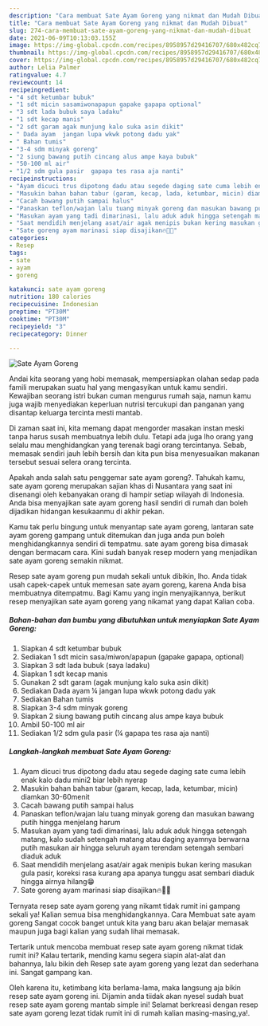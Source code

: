 ```yaml
---
description: "Cara membuat Sate Ayam Goreng yang nikmat dan Mudah Dibuat"
title: "Cara membuat Sate Ayam Goreng yang nikmat dan Mudah Dibuat"
slug: 274-cara-membuat-sate-ayam-goreng-yang-nikmat-dan-mudah-dibuat
date: 2021-06-09T10:13:03.155Z
image: https://img-global.cpcdn.com/recipes/8958957d29416707/680x482cq70/sate-ayam-goreng-foto-resep-utama.jpg
thumbnail: https://img-global.cpcdn.com/recipes/8958957d29416707/680x482cq70/sate-ayam-goreng-foto-resep-utama.jpg
cover: https://img-global.cpcdn.com/recipes/8958957d29416707/680x482cq70/sate-ayam-goreng-foto-resep-utama.jpg
author: Lelia Palmer
ratingvalue: 4.7
reviewcount: 14
recipeingredient:
- "4 sdt ketumbar bubuk"
- "1 sdt micin sasamiwonapapun gapake gapapa optional"
- "3 sdt lada bubuk saya ladaku"
- "1 sdt kecap manis"
- "2 sdt garam agak munjung kalo suka asin dikit"
- " Dada ayam  jangan lupa wkwk potong dadu yak"
- " Bahan tumis"
- "3-4 sdm minyak goreng"
- "2 siung bawang putih cincang alus ampe kaya bubuk"
- "50-100 ml air"
- "1/2 sdm gula pasir  gapapa tes rasa aja nanti"
recipeinstructions:
- "Ayam dicuci trus dipotong dadu atau segede daging sate cuma lebih enak kalo dadu mini2 biar lebih nyerap"
- "Masukin bahan bahan tabur (garam, kecap, lada, ketumbar, micin) diamkan 30-60menit"
- "Cacah bawang putih sampai halus"
- "Panaskan teflon/wajan lalu tuang minyak goreng dan masukan bawang putih hingga menjelang harum"
- "Masukan ayam yang tadi dimarinasi, lalu aduk aduk hingga setengah matang, kalo sudah setengah matang atau daging ayamnya berwarna putih masukan air hingga seluruh ayam terendam setengah sembari diaduk aduk"
- "Saat mendidih menjelang asat/air agak menipis bukan kering masukan gula pasir, koreksi rasa kurang apa apanya tunggu asat sembari diaduk hingga airnya hilang😁"
- "Sate goreng ayam marinasi siap disajikan🔥🤘😎"
categories:
- Resep
tags:
- sate
- ayam
- goreng

katakunci: sate ayam goreng 
nutrition: 180 calories
recipecuisine: Indonesian
preptime: "PT30M"
cooktime: "PT30M"
recipeyield: "3"
recipecategory: Dinner

---
```



![Sate Ayam Goreng](https://img-global.cpcdn.com/recipes/8958957d29416707/680x482cq70/sate-ayam-goreng-foto-resep-utama.jpg)

Andai kita seorang yang hobi memasak, mempersiapkan olahan sedap pada famili merupakan suatu hal yang mengasyikan untuk kamu sendiri. Kewajiban seorang istri bukan cuman mengurus rumah saja, namun kamu juga wajib menyediakan keperluan nutrisi tercukupi dan panganan yang disantap keluarga tercinta mesti mantab.

Di zaman  saat ini, kita memang dapat mengorder masakan instan meski tanpa harus susah membuatnya lebih dulu. Tetapi ada juga lho orang yang selalu mau menghidangkan yang terenak bagi orang tercintanya. Sebab, memasak sendiri jauh lebih bersih dan kita pun bisa menyesuaikan makanan tersebut sesuai selera orang tercinta. 



Apakah anda salah satu penggemar sate ayam goreng?. Tahukah kamu, sate ayam goreng merupakan sajian khas di Nusantara yang saat ini disenangi oleh kebanyakan orang di hampir setiap wilayah di Indonesia. Anda bisa menyajikan sate ayam goreng hasil sendiri di rumah dan boleh dijadikan hidangan kesukaanmu di akhir pekan.

Kamu tak perlu bingung untuk menyantap sate ayam goreng, lantaran sate ayam goreng gampang untuk ditemukan dan juga anda pun boleh menghidangkannya sendiri di tempatmu. sate ayam goreng bisa dimasak dengan bermacam cara. Kini sudah banyak resep modern yang menjadikan sate ayam goreng semakin nikmat.

Resep sate ayam goreng pun mudah sekali untuk dibikin, lho. Anda tidak usah capek-capek untuk memesan sate ayam goreng, karena Anda bisa membuatnya ditempatmu. Bagi Kamu yang ingin menyajikannya, berikut resep menyajikan sate ayam goreng yang nikamat yang dapat Kalian coba.

<!--inarticleads1-->

##### Bahan-bahan dan bumbu yang dibutuhkan untuk menyiapkan Sate Ayam Goreng:

1. Siapkan 4 sdt ketumbar bubuk
1. Sediakan 1 sdt micin sasa/miwon/apapun (gapake gapapa, optional)
1. Siapkan 3 sdt lada bubuk (saya ladaku)
1. Siapkan 1 sdt kecap manis
1. Gunakan 2 sdt garam (agak munjung kalo suka asin dikit)
1. Sediakan  Dada ayam ¼ jangan lupa wkwk potong dadu yak
1. Sediakan  Bahan tumis
1. Siapkan 3-4 sdm minyak goreng
1. Siapkan 2 siung bawang putih cincang alus ampe kaya bubuk
1. Ambil 50-100 ml air
1. Sediakan 1/2 sdm gula pasir (¼ gapapa tes rasa aja nanti)




<!--inarticleads2-->

##### Langkah-langkah membuat Sate Ayam Goreng:

1. Ayam dicuci trus dipotong dadu atau segede daging sate cuma lebih enak kalo dadu mini2 biar lebih nyerap
1. Masukin bahan bahan tabur (garam, kecap, lada, ketumbar, micin) diamkan 30-60menit
1. Cacah bawang putih sampai halus
1. Panaskan teflon/wajan lalu tuang minyak goreng dan masukan bawang putih hingga menjelang harum
1. Masukan ayam yang tadi dimarinasi, lalu aduk aduk hingga setengah matang, kalo sudah setengah matang atau daging ayamnya berwarna putih masukan air hingga seluruh ayam terendam setengah sembari diaduk aduk
1. Saat mendidih menjelang asat/air agak menipis bukan kering masukan gula pasir, koreksi rasa kurang apa apanya tunggu asat sembari diaduk hingga airnya hilang😁
1. Sate goreng ayam marinasi siap disajikan🔥🤘😎




Ternyata resep sate ayam goreng yang nikamt tidak rumit ini gampang sekali ya! Kalian semua bisa menghidangkannya. Cara Membuat sate ayam goreng Sangat cocok banget untuk kita yang baru akan belajar memasak maupun juga bagi kalian yang sudah lihai memasak.

Tertarik untuk mencoba membuat resep sate ayam goreng nikmat tidak rumit ini? Kalau tertarik, mending kamu segera siapin alat-alat dan bahannya, lalu bikin deh Resep sate ayam goreng yang lezat dan sederhana ini. Sangat gampang kan. 

Oleh karena itu, ketimbang kita berlama-lama, maka langsung aja bikin resep sate ayam goreng ini. Dijamin anda tiidak akan nyesel sudah buat resep sate ayam goreng mantab simple ini! Selamat berkreasi dengan resep sate ayam goreng lezat tidak rumit ini di rumah kalian masing-masing,ya!.

